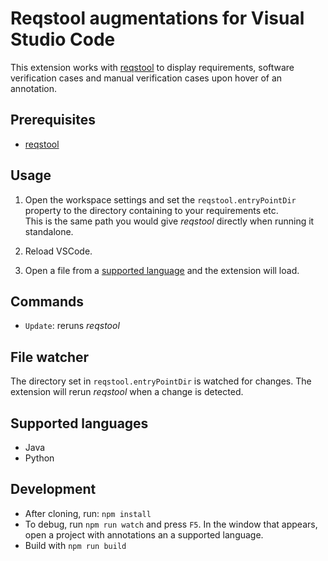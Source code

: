 # Reqstool augmentations for Visual Studio Code

This extension works with [reqstool](https://github.com/Luftfartsverket/reqstool-client)  to display requirements, software verification cases and manual verification cases upon hover of an annotation.

## Prerequisites

* [reqstool](https://github.com/Luftfartsverket/reqstool-client)

## Usage

1. Open the workspace settings and set the `reqstool.entryPointDir` property to the directory containing to your requirements etc.  
  This is the same path you would give *reqstool* directly when running it standalone.

1. Reload VSCode.

2. Open a file from a [supported language](#supported-languages) and the extension will load.

## Commands

* `Update`: reruns *reqstool*

## File watcher

The directory set in `reqstool.entryPointDir` is watched for changes. The extension will rerun *reqstool* when a change is detected.

## Supported languages

* Java
* Python

## Development

* After cloning, run: `npm install`
* To debug, run `npm run watch` and press `F5`. In the window that appears, open a project with annotations an a supported language.
* Build with `npm run build`